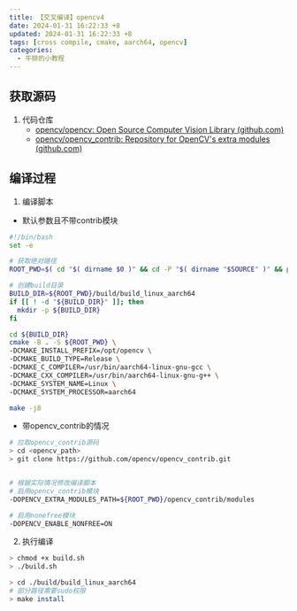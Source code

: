```yaml
---
title: 【交叉编译】opencv4
date: 2024-01-31 16:22:33 +8
updated: 2024-01-31 16:22:33 +8
tags: [cross compile, cmake, aarch64, opencv]
categories: 
  - 牛排的小教程
---
```


## 获取源码

1. 代码仓库
   - [opencv/opencv: Open Source Computer Vision Library (github.com)](https://github.com/opencv/opencv) 
   - [opencv/opencv_contrib: Repository for OpenCV's extra modules (github.com)](https://github.com/opencv/opencv_contrib) 

## 编译过程

1. 编译脚本

- 默认参数且不带contrib模块

```sh
#!/bin/bash
set -e

# 获取绝对路径
ROOT_PWD=$( cd "$( dirname $0 )" && cd -P "$( dirname "$SOURCE" )" && pwd )

# 创建build目录
BUILD_DIR=${ROOT_PWD}/build/build_linux_aarch64
if [[ ! -d "${BUILD_DIR}" ]]; then
  mkdir -p ${BUILD_DIR}
fi

cd ${BUILD_DIR}
cmake -B . -S ${ROOT_PWD} \
-DCMAKE_INSTALL_PREFIX=/opt/opencv \
-DCMAKE_BUILD_TYPE=Release \
-DCMAKE_C_COMPILER=/usr/bin/aarch64-linux-gnu-gcc \
-DCMAKE_CXX_COMPILER=/usr/bin/aarch64-linux-gnu-g++ \
-DCMAKE_SYSTEM_NAME=Linux \
-DCMAKE_SYSTEM_PROCESSOR=aarch64

make -j8

```

- 带opencv_contrib的情况

```bash
# 拉取opencv_contrib源码
> cd <opencv_path>
> git clone https://github.com/opencv/opencv_contrib.git


# 根据实际情况修改编译脚本
# 启用opencv_contrib模块
-DOPENCV_EXTRA_MODULES_PATH=${ROOT_PWD}/opencv_contrib/modules

# 启用nonefree模块
-DOPENCV_ENABLE_NONFREE=ON
```

2. 执行编译

```bash
> chmod +x build.sh
> ./build.sh

> cd ./build/build_linux_aarch64
# 部分路径需要sudo权限
> make install
```

